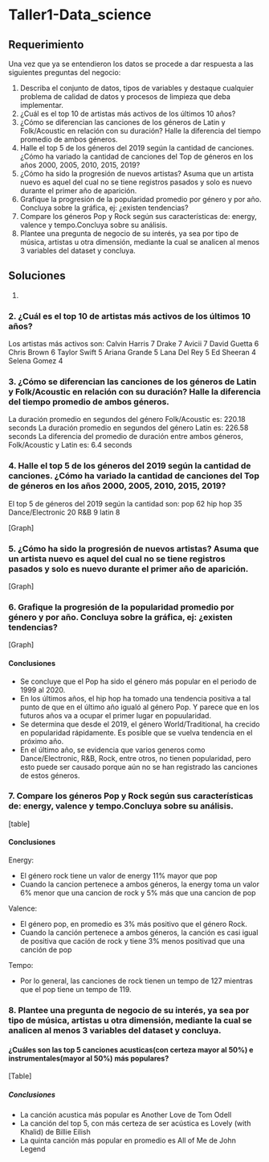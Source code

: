 # Taller1-Data_science

## Requerimiento

Una vez que ya se entendieron los datos se procede a dar respuesta a las siguientes preguntas del negocio:
1. Describa el conjunto de datos, tipos de variables y destaque cualquier problema de calidad de datos y procesos de limpieza que deba implementar.
2. ¿Cuál es el top 10 de artistas más activos de los últimos 10 años?
3. ¿Cómo se diferencian las canciones de los géneros de Latin y Folk/Acoustic en relación con su duración? Halle la diferencia del tiempo promedio de ambos géneros.
4. Halle el top 5 de los géneros del 2019 según la cantidad de canciones. ¿Cómo ha variado la cantidad de canciones del Top de géneros en los años 2000, 2005, 2010, 2015, 2019? 
5. ¿Cómo ha sido la progresión de nuevos artistas? Asuma que un artista nuevo es aquel del cual no se tiene registros pasados y solo es nuevo durante el primer año de aparición.
6. Grafique la progresión de la popularidad promedio por género y por año. Concluya sobre la gráfica, ej: ¿existen tendencias?
7. Compare los géneros Pop y Rock según sus características de: energy, valence y tempo.Concluya sobre su análisis.
8. Plantee una pregunta de negocio de su interés, ya sea por tipo de música, artistas u otra dimensión, mediante la cual se analicen al menos 3 variables del dataset y concluya.


## Soluciones

1. 

### 2. ¿Cuál es el top 10 de artistas más activos de los últimos 10 años?

Los artistas más activos son:
Calvin Harris    7
Drake            7
Avicii           7
David Guetta     6
Chris Brown      6
Taylor Swift     5
Ariana Grande    5
Lana Del Rey     5
Ed Sheeran       4
Selena Gomez     4

### 3. ¿Cómo se diferencian las canciones de los géneros de Latin y Folk/Acoustic en relación con su duración? Halle la diferencia del tiempo promedio de ambos géneros.

La duración promedio en segundos del género Folk/Acoustic es: 220.18 seconds
La duración promedio en segundos del género Latin es:  226.58 seconds
La diferencia del promedio de duración entre ambos géneros, Folk/Acoustic y Latin es:  6.4 seconds

### 4. Halle el top 5 de los géneros del 2019 según la cantidad de canciones. ¿Cómo ha variado la cantidad de canciones del Top de géneros en los años 2000, 2005, 2010, 2015, 2019? 
 El top 5 de géneros del 2019 según la cantidad son:
 pop                 62
hip hop             35
Dance/Electronic    20
R&B                  9
latin                8

[Graph]
### 5. ¿Cómo ha sido la progresión de nuevos artistas? Asuma que un artista nuevo es aquel del cual no se tiene registros pasados y solo es nuevo durante el primer año de aparición.

[Graph]
### 6. Grafique la progresión de la popularidad promedio por género y por año. Concluya sobre la gráfica, ej: ¿existen tendencias?

[Graph]
#### Conclusiones

* Se concluye que el Pop ha sido el género más popular en el periodo de 1999 al 2020.
* En los últimos años, el hip hop ha tomado una tendencia positiva a tal punto de que en el último año igualó al género Pop. Y parece que en los futuros años va a ocupar el primer lugar en popuularidad.
* Se determina que desde el 2019, el género World/Traditional, ha crecido en popularidad rápidamente. Es posible que se vuelva tendencia en el próximo año.
* En el último año, se evidencia que varios generos como Dance/Electronic, R&B, Rock, entre otros, no tienen popularidad, pero esto puede ser causado porque aún no se han registrado las canciones de estos géneros.

### 7. Compare los géneros Pop y Rock según sus características de: energy, valence y tempo.Concluya sobre su análisis.

[table]

#### Conclusiones

Energy: 
* El género rock tiene un valor de energy 11% mayor que pop
* Cuando la cancion pertenece a ambos géneros, la energy toma un valor 6% menor que una cancion de rock y 5% más que una cancion de pop

Valence: 
* El género pop, en promedio es 3% más positivo que el género Rock.
* Cuando la canción pertenece a ambos géneros, la canción es casi igual de positiva que cación de rock y tiene 3% menos positivad que una canción de pop

Tempo:
* Por lo general, las canciones de rock tienen un tempo de 127 mientras que el pop tiene un tempo de 119. 

### 8. Plantee una pregunta de negocio de su interés, ya sea por tipo de música, artistas u otra dimensión, mediante la cual se analicen al menos 3 variables del dataset y concluya.

#### ¿Cuáles son las top 5 canciones acusticas(con certeza mayor al 50%) e instrumentales(mayor al 50%) más populares?
[Table]

##### Conclusiones

* La canción acustica más popular es Another Love de Tom Odell
* La canción del top 5, con más certeza de ser acústica es Lovely (with Khalid) de	Billie Eilish
* La quinta canción más popular en promedio es All of Me de John Legend

